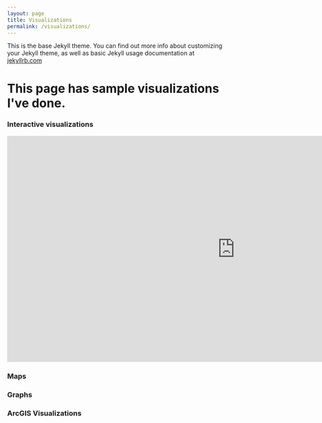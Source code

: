 ```yaml
---
layout: page
title: Visualizations
permalink: /visualizations/
---
```


This is the base Jekyll theme. You can find out more info about customizing your Jekyll theme, as well as basic Jekyll usage documentation at [jekyllrb.com](https://jekyllrb.com/)

# This page has sample visualizations I've done.

### Interactive visualizations
<iframe id="igraph" scrolling="yes" style="border:none;" seamless="seamless" src="https://anikap22.github.io/malaria_asia.html" height="525" width="210%"></iframe>

### Maps

### Graphs

### ArcGIS Visualizations
